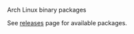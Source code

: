 Arch Linux binary packages

See [releases](https://github.com/proton-therapy/arch-packages/releases) page for available packages.
